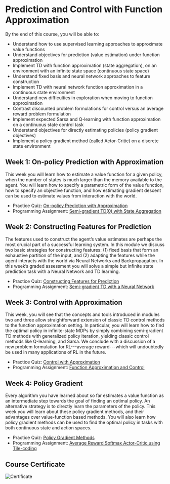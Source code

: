 # Prediction and Control with Function Approximation

By the end of this course, you will be able to:

- Understand how to use supervised learning approaches to approximate value functions
- Understand objectives for prediction (value estimation) under function approximation
- Implement TD with function approximation (state aggregation), on an environment with an infinite state space (continuous state space)
- Understand fixed basis and neural network approaches to feature construction 
- Implement TD with neural network function approximation in a continuous state environment
- Understand new difficulties in exploration when moving to function approximation
- Contrast discounted problem formulations for control versus an average reward problem formulation
- Implement expected Sarsa and Q-learning with function approximation on a continuous state control task
- Understand objectives for directly estimating policies (policy gradient objectives)
- Implement a policy gradient method (called Actor-Critic) on a discrete state environment

## Week 1: On-policy Prediction with Approximation

This week you will learn how to estimate a value function for a given policy, when the number of states is much larger than the memory available to the agent. You will learn how to specify a parametric form of the value function, how to specify an objective function, and how estimating gradient descent can be used to estimate values from interaction with the world.

- Practice Quiz: [On-policy Prediction with Approximation](./Week_1/Practice_Quiz.pdf)
- Programming Assignment: [Semi-gradient TD(0) with State Aggregation](./Week_1/Assignment/C3M1_Assignment1-v8.ipynb)

## Week 2: Constructing Features for Prediction

The features used to construct the agent’s value estimates are perhaps the most crucial part of a successful learning system. In this module we discuss two basic strategies for constructing features: (1) fixed basis that form an exhaustive partition of the input, and (2) adapting the features while the agent interacts with the world via Neural Networks and Backpropagation. In this week’s graded assessment you will solve a simple but infinite state prediction task with a Neural Network and TD learning.

- Practice Quiz: [Constructing Features for Prediction](./Week_2/Practice_Quiz.pdf)
- Programming Assignment: [Semi-gradient TD with a Neural Network](./Week_2/Assignment/C3M2_Assignment2-v7.ipynb)

## Week 3: Control with Approximation

This week, you will see that the concepts and tools introduced in modules two and three allow straightforward extension of classic TD control methods to the function approximation setting. In particular, you will learn how to find the optimal policy in infinite-state MDPs by simply combining semi-gradient TD methods with generalized policy iteration, yielding classic control methods like Q-learning, and Sarsa. We conclude with a discussion of a new problem formulation for RL---average reward---which will undoubtedly be used in many applications of RL in the future.

- Practice Quiz: [Control with Approximation](./Week_3/Practice_Quiz.pdf)
- Programming Assignment: [Function Approximation and Control](./Week_3/Assignment/Assignment3-v3.ipynb)

## Week 4: Policy Gradient

Every algorithm you have learned about so far estimates a value function as an intermediate step towards the goal of finding an optimal policy. An alternative strategy is to directly learn the parameters of the policy. This week you will learn about these policy gradient methods, and their advantages over value-function based methods. You will also learn how policy gradient methods can be used to find the optimal policy in tasks with both continuous state and action spaces.

- Practice Quiz: [Policy Gradient Methods](./Week_4/Practice_Quiz.pdf)
- Programming Assignment: [Average Reward Softmax Actor-Critic using Tile-coding](./Week_4/Assignment/C3M4_Assignment4-v8.ipynb)

## Course Certificate

![Certificate](./3W9VT59J6R7E.png)